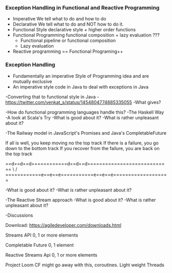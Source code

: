 ### Exception Handling in Functional and Reactive Programming
- Imperative
    We tell what to do and how to do
- Declarative
    We tell what to do and NOT how to do it.
- Functional Style
    declarative style + higher order functions
- Functional Programming
    functional composition + lazy evaluation
???
    - Functional pipeline or functional composition
    - Lazy evaluation
- Reactive programming == Functional Programing++

### Exception Handling
- Fundamentally an imperative Style of Programming idea and are mutually exclusive
- An imperative style code in Java to deal with exceptions in Java

-Converting that to functional style in Java
-https://twitter.com/venkat_s/status/1454804774885335055
-What gives?

-How do functional programming languages handle this?
-The Haskell Way
-A look at Scala's Try
-What is good about it?
-What is rather unpleasant about it?

-The Railway model in JavaScript's Promises and Java's CompletableFuture

If all is well, you keep moving no the top track
If there is a failure, you go down to the bottom track
If you recover from the failure, you are back on the top track

==d==d==d============d==d==d============================
          \         /       \
============e==e==e===========e==e==e===================

-What is good about it?
-What is rather unpleasant about it?

-The Reactive Stream approach
-What is good about it?
-What is rather unpleasant about it?

-Discussions

Download:
https://agiledeveloper.com/downloads.html


Streams API
0, 1 or more elements

Completable Future
0, 1 element

Reactive Streams Api
0, 1 or more elements

Project Loom
CF might go away with this, coroutines. Light weight Threads

